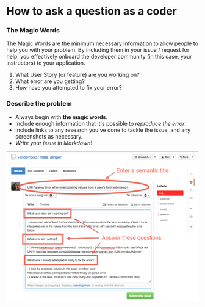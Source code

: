 # How to ask a question as a coder

### The Magic Words

The Magic Words are the minimum necessary information to allow people to help 
you with your problem. By including them in your issue / request for help, 
you effectively onboard the developer community (in this case, your instructors)
to your application.

1. What User Story (or feature) are you working on?
1. What error are you getting?
1. How have you attempted to fix your error?

### Describe the problem

- Always begin with **the magic words**.
- Include enough information that it's possible to *reproduce the error*.
- Include links to any research you've done to tackle the issue, and any 
  screenshots as necessary.
- *Write your issue in Markdown!*

![image](fill_in_text_fields.png)


